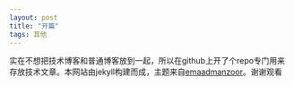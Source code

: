 ```yaml
--- 
layout: post
title: "开篇"
tags: 其他
---
```


实在不想把技术博客和普通博客放到一起，所以在github上开了个repo专门用来存放技术文章。本网站由jekyll构建而成，主题来自[emaadmanzoor](https://github.com/emaadmanzoor/blog)。谢谢观看